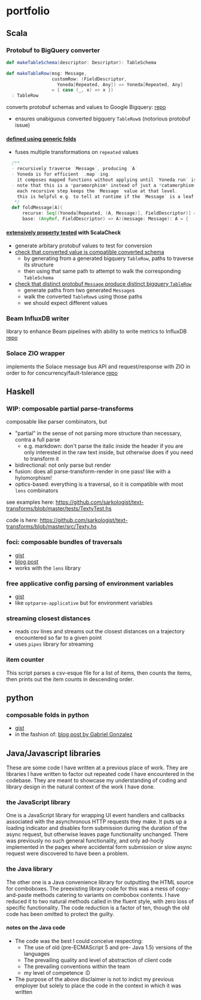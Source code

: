# portfolio

## Scala
### Protobuf to BigQuery converter
```scala
def makeTableSchema(descriptor: Descriptor): TableSchema

def makeTableRow(msg: Message,
                 customRow: (FieldDescriptor,
                   Yoneda[Repeated, Any]) => Yoneda[Repeated, Any]
                 = { case (_, x) => x })
  : TableRow
```
converts protobuf schemas and values to Google Bigquery:
[repo](https://github.com/sarkologist/protobuf-to-bigquery)
- ensures unabiguous converted bigquery `TableRow`s (notorious protobuf issue)

#### [defined using generic folds](https://github.com/sarkologist/protobuf-to-bigquery/blob/2d13140f9549c29dd1f58a1f2dd21f6ac7af3591/src/main/scala/util/Protobuf.scala#L47)
- fuses multiple transformations on `repeated` values
```scala
  /**
  - recursively traverse `Message`, producing `A`
  - Yoneda is for efficient `.map`-ing.
    it composes mapped functions without applying until `Yoneda.run` is called
  - note that this is a *paramorphism* instead of just a *catamorphism*, i.e.
    each recursive step keeps the `Message` value at that level.
    this is helpful e.g. to tell at runtime if the `Message` is a leaf
   */
  def foldMessage[A](
      recurse: Seq[(Yoneda[Repeated, (A, Message)], FieldDescriptor)] => A,
      base: (AnyRef, FieldDescriptor) => A)(message: Message): A = {
 ```
#### [extensively property tested](https://github.com/sarkologist/protobuf-to-bigquery/blob/main/src/test/scala/utils/ProtobufToBigquerySpec.scala) with ScalaCheck
- generate arbitary protobuf values to test for conversion
- [check that converted value is compatible converted schema](https://github.com/sarkologist/protobuf-to-bigquery/blob/2d13140f9549c29dd1f58a1f2dd21f6ac7af3591/src/test/scala/utils/ProtobufToBigquerySpec.scala#L68)
  - by generating from a generated bigquery `TableRow`, paths to traverse its structure
  - then using that same path to attempt to walk the corresponding `TableSchema`
- [check that distinct protobuf `Message` produce distinct bigquery `TableRow`](https://github.com/sarkologist/protobuf-to-bigquery/blob/2d13140f9549c29dd1f58a1f2dd21f6ac7af3591/src/test/scala/utils/ProtobufToBigquerySpec.scala#L186)
  - generate paths from two generated `Message`s
  - walk the converted `TableRow`s using those paths
  - we should expect different values

### Beam InfluxDB writer
library to enhance Beam pipelines with ability to write metrics to InfluxDB
[repo](https://github.com/sarkologist/influx-beam)

### Solace ZIO wrapper
implements the Solace message bus API and request/response with ZIO in order to for concurrency/fault-tolerance
[repo](https://github.com/sarkologist/solace-zio)


## Haskell
### WIP: composable partial parse-transforms
composable like parser combinators, but
- "partial" in the sense of not parsing more structure than necessary, contra a full parse
  - e.g. markdown: don't parse the italic inside the header if you are only interested in the raw text inside, but otherwise does if you need to transform it
- bidirectional: not only parse but render
- fusion: does all parse-transform-render in one pass! like with a hylomorphism!
- optics-based: everything is a traversal, so it is compatible with most `lens` combinators

see examples here: https://github.com/sarkologist/text-transforms/blob/master/tests/TextyTest.hs

code is here: https://github.com/sarkologist/text-transforms/blob/master/src/Texty.hs

### foci: composable bundles of traversals
- [gist](https://gist.github.com/sarkologist/4206ece148cbbe302ae4f341fcf687a4)
- [blog post](https://tech-blog.capital-match.com/posts/4-json-migration.html)
- works with the `lens` library

### **free applicative** config parsing of environment variables
- [gist](https://gist.github.com/sarkologist/5dff67cb05759e438f08605de12db4ba)
- like `optparse-applicative` but for environment variables

### streaming closest distances
- reads csv lines and streams out the closest distances on a trajectory encountered so far to a given point
- uses `pipes` library for streaming

### item counter
This script parses a csv-esque file for a list of items, then counts the items, then prints out the item counts in descending order.

## python
### composable folds in python
- [gist](https://gist.github.com/sarkologist/a4903853748f3c7948e0df4a48b3af46)
- in the fashion of: [blog post by Gabriel Gonzalez](http://www.haskellforall.com/2013/08/composable-streaming-folds.html)

## Java/Javascript libraries
These are some code I have written at a previous place of work.
They are libraries I have written to factor out repeated code I have encountered in the codebase.
They are meant to showcase my understanding of coding and library design in the natural context of the work I have done.

### the JavaScript library
One is a JavaScript library for wrapping UI event handlers and callbacks associated with the asynchronous HTTP requests they make.
It puts up a loading indicator and disables form submission during the duration of the async request, but otherwise leaves page functionality unchanged.
There was previously no such general functionality, and only ad-hocly implemented in the pages where accidental form submission or slow async request were discovered to have been a problem.

### the Java library
The other one is a Java convenience library for outputting the HTML source for comboboxes. The preexisting library code for this was a mess of copy-and-paste methods catering to variants on combobox contents. I have reduced it to two natural methods called in the fluent style, with zero loss of specific functionality. The code reduction is a factor of ten, though the old code has been omitted to protect the guilty.

#### notes on the Java code
- The code was the best I could conceive respecting:
  - The use of old (pre-ECMAScript 5 and pre- Java 1.5) versions of the languages
  - The prevailing quality and level of abstraction of client code
  - The prevailing conventions within the team
  - my level of competence :D
- The purpose of the above disclaimer is not to indict my previous employer but solely to place the code in the context in which it was written

